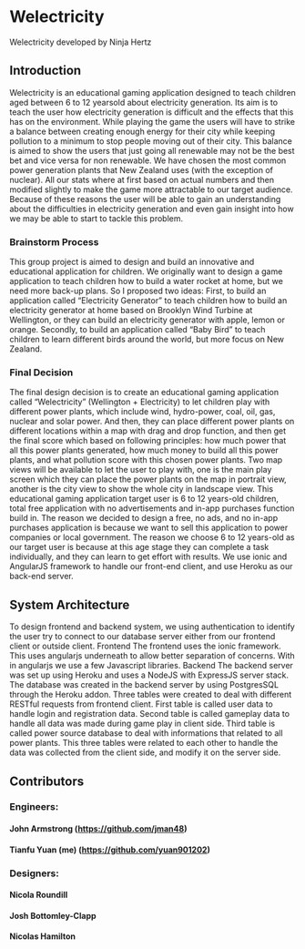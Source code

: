 # Welectricity
Welectricity developed by Ninja Hertz

## Introduction

Welectricity is an educational gaming application designed to teach children aged between 6 to 12 years­old about electricity generation. Its aim is to teach the user how electricity generation is difficult and the effects that this has on the environment. While playing the game the users will have to strike a balance between creating enough energy for their city while keeping pollution to a minimum to stop people moving out of their city. This balance is aimed to show the users that just going all renewable may not be the best bet and vice versa for non renewable. We have chosen the most common power generation plants that New Zealand uses (with the exception of nuclear). All our stats where at first based on actual numbers and then modified slightly to make the game more attractable to our target audience. Because of these reasons the user will be able to gain an understanding about the difficulties in electricity generation and even gain insight into how we may be able to start to tackle this problem.


### Brainstorm Process

This group project is aimed to design and build an innovative and educational application for children. We originally want to design a game application to teach children how to build a water rocket at home, but we need more back-up plans. So I proposed two ideas: First, to build an application called “Electricity Generator” to teach children how to build an electricity generator at home based on Brooklyn Wind Turbine at Wellington, or they can build an electricity generator with apple, lemon or orange. Secondly, to build an application called “Baby Bird” to teach children to learn different birds around the world, but more focus on New Zealand.


### Final Decision

The final design decision is to create an educational gaming application called “Welectricity” (Wellington + Electricity) to let children play with different power plants, which include wind, hydro-power, coal, oil, gas, nuclear and solar power. And then, they can place different power plants on different locations within a map with drag and drop function, and then get the final score which based on following principles: how much power that all this power plants generated, how much money to build all this power plants, and what pollution score with this chosen power plants. Two map views will be available to let the user to play with, one is the main play screen which they can place the power plants on the map in portrait view, another is the city view to show the whole city in landscape view. This educational gaming application target user is 6 to 12 years-old children, total free application with no advertisements and in-app purchases function build in. The reason we decided to design a free, no ads, and no in-app purchases application is because we want to sell this application to power companies or local government. The reason we choose 6 to 12 years-old as our target user is because at this age stage they can complete a task individually, and they can learn to get effort with results. We use ionic and AngularJS framework to handle our front-end client, and use Heroku as our back-end server.


## System Architecture 

To design frontend and backend system, we using authentication to identify the user try to connect to our database server either from our frontend client or outside client. Frontend The frontend uses the ionic framework. This uses angularjs underneath to allow better separation of concerns. With in angularjs we use a few Javascript libraries. Backend The backend server was set up using Heroku and uses a NodeJS with ExpressJS server stack. The database was created in the backend server by using PostgresSQL through the Heroku addon. Three tables were created to deal with different RESTful requests from frontend client. First table is called user data to handle login and registration data. Second table is called gameplay data to handle all data was made during game play in client side. Third table is called power source database to deal with informations that related to all power plants. This three tables were related to each other to handle the data was collected from the client side, and modify it on the server side.


## Contributors

### Engineers:
#### John Armstrong (https://github.com/jman48)

#### Tianfu Yuan (me) (https://github.com/yuan901202)

### Designers:
#### Nicola Roundill

#### Josh Bottomley-Clapp

#### Nicolas Hamilton

